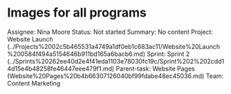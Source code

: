 # Images for all programs

Assignee: Nina Moore
Status: Not started
Summary: No content
Project: Website Launch (../Projects%2002c5b465531a4749a1df0eb1c683ac11/Website%20Launch%200584f494a5154646b911bd165a6bacb6.md)
Sprint: Sprint 2 (../Sprints%20262ee40d2e4f41eda1103e78030fc19c/Sprint%202%202cdd14d15e4b48258fe46447eee479f1.md)
Parent-task: Website Pages (Website%20Pages%20b4b66307126040bf99fdabe48ec45036.md)
Team: Content Marketing